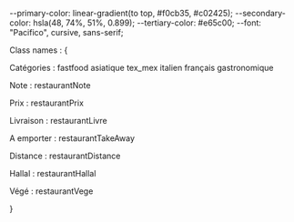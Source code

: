  --primary-color: linear-gradient(to top, #f0cb35, #c02425);
  --secondary-color: hsla(48, 74%, 51%, 0.899);
  --tertiary-color: #e65c00;
  --font: "Pacifico", cursive, sans-serif;

Class names : {

Catégories : 
fastfood
asiatique
tex_mex
italien
français
gastronomique


Note : restaurantNote

Prix : restaurantPrix

Livraison : restaurantLivre

A emporter : restaurantTakeAway

Distance : restaurantDistance

Hallal : restaurantHallal

Végé : restaurantVege

}

